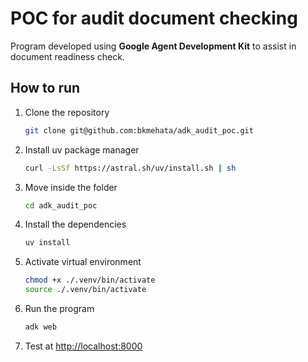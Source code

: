 # POC for audit document checking

Program developed using **Google Agent Development Kit** to assist in document readiness check.

## How to run

1. Clone the repository
    ```bash
    git clone git@github.com:bkmehata/adk_audit_poc.git
    ```
2. Install uv package manager
    ```bash
    curl -LsSf https://astral.sh/uv/install.sh | sh
    ```
3. Move inside the folder
   ```bash
   cd adk_audit_poc
   ```
3. Install the dependencies
    ```bash
    uv install
    ```
4. Activate virtual environment
   ```bash
   chmod +x ./.venv/bin/activate
   source ./.venv/bin/activate
   ```
4. Run the program
    ```bash
    adk web
    ```
5. Test at [http://localhost:8000](http://localhost:8000)